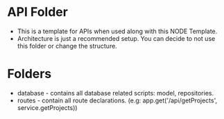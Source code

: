# API Folder
- This is a template for APIs when used along with this NODE Template.
- Architecture is just a recommended setup. You can decide to not use this folder or change the structure.

# Folders
- database - contains all database related scripts: model, repositories.
- routes - contain all route declarations. (e.g: app.get('/api/getProjects', service.getProjects))
